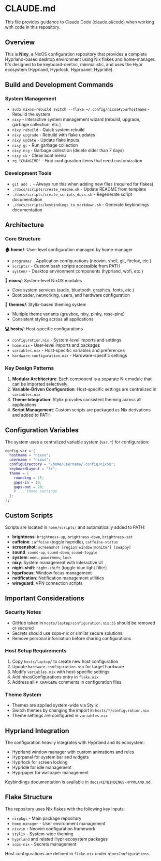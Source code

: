 # CLAUDE.md

This file provides guidance to Claude Code (claude.ai/code) when working with code in this repository.

## Overview

This is **Nixy**, a NixOS configuration repository that provides a complete Hyprland-based desktop environment using Nix flakes and home-manager. It's designed to be keyboard-centric, minimalistic, and uses the Hypr ecosystem (Hyprland, Hyprlock, Hyprpanel, Hypridle).

## Build and Development Commands

### System Management
- `sudo nixos-rebuild switch --flake ~/.config/nixos#yourhostname` - Rebuild the system
- `nixy` - Interactive system management wizard (rebuild, upgrade, garbage collection, etc.)
- `nixy rebuild` - Quick system rebuild
- `nixy upgrade` - Rebuild with flake updates
- `nixy update` - Update flake inputs
- `nixy gc` - Run garbage collection
- `nixy ncg` - Garbage collection (delete older than 7 days)
- `nixy cb` - Clean boot menu
- `rg "CHANGEME"` - Find configuration items that need customization

### Development Tools
- `git add .` - Always run this when adding new files (required for flakes)
- `./docs/scripts/create_readme.sh` - Update README from template
- `./docs/scripts/create_scripts_docs.sh` - Regenerate script documentation
- `./docs/scripts/keybindings_to_markdown.sh` - Generate keybindings documentation

## Architecture

### Core Structure

**🏠 home/**: User-level configuration managed by home-manager
- `programs/` - Application configurations (neovim, shell, git, firefox, etc.)
- `scripts/` - Custom bash scripts accessible from PATH
- `system/` - Desktop environment components (hyprland, wofi, etc.)

**🐧 nixos/**: System-level NixOS modules
- Core system services (audio, bluetooth, graphics, fonts, etc.)
- Bootloader, networking, users, and hardware configuration

**🎨 themes/**: Stylix-based theming system
- Multiple theme variants (gruvbox, nixy, pinky, rose-pine)
- Consistent styling across all applications

**💻 hosts/**: Host-specific configurations
- `configuration.nix` - System-level imports and settings
- `home.nix` - User-level imports and packages
- `variables.nix` - Host-specific variables and preferences
- `hardware-configuration.nix` - Hardware-specific settings

### Key Design Patterns

1. **Modular Architecture**: Each component is a separate Nix module that can be imported selectively
2. **Variable-Driven Configuration**: Host-specific settings are centralized in `variables.nix`
3. **Theme Integration**: Stylix provides consistent theming across all applications
4. **Script Management**: Custom scripts are packaged as Nix derivations and added to PATH

## Configuration Variables

The system uses a centralized variable system (`var.*`) for configuration:

```nix
config.var = {
  hostname = "nixos";
  username = "nixos";
  configDirectory = "/home/username/.config/nixos";
  keyboardLayout = "fr";
  theme = {
    rounding = 15;
    gaps-in = 10;
    gaps-out = 20;
    # ... theme settings
  };
};
```

## Custom Scripts

Scripts are located in `home/scripts/` and automatically added to PATH:

- **brightness**: `brightness-up`, `brightness-down`, `brightness-set`
- **caffeine**: `caffeine` (toggle hypridle), `caffeine-status`
- **screenshot**: `screenshot [region|window|monitor] [swappy]`
- **sound**: `sound-up`, `sound-down`, `sound-toggle`
- **system**: `menu`, `powermenu`, `lock`
- **nixy**: System management with interactive UI
- **night-shift**: `night-shift` (toggle blue light filter)
- **hyprfocus**: Window focus management
- **notification**: Notification management utilities
- **wireguard**: VPN connection scripts

## Important Considerations

### Security Notes
- GitHub token in `hosts/laptop/configuration.nix:35` should be removed or secured
- Secrets should use sops-nix or similar secure solutions
- Remove personal information before sharing configurations

### Host Setup Requirements
1. Copy `hosts/laptop/` to create new host configuration
2. Update `hardware-configuration.nix` for target hardware
3. Modify `variables.nix` with host-specific settings
4. Add nixosConfigurations entry in `flake.nix`
5. Address all `# CHANGEME` comments in configuration files

### Theme System
- Themes are applied system-wide via Stylix
- Switch themes by changing the import in `hosts/*/configuration.nix`
- Theme settings are configured in `variables.nix`

## Hyprland Integration

The configuration heavily integrates with Hyprland and its ecosystem:
- Hyprland window manager with custom animations and rules
- Hyprpanel for system bar and widgets
- Hyprlock for screen locking
- Hypridle for idle management
- Hyprpaper for wallpaper management

Keybindings documentation is available in `docs/KEYBINDINGS-HYPRLAND.md`.

## Flake Structure

The repository uses Nix flakes with the following key inputs:
- `nixpkgs` - Main package repository
- `home-manager` - User environment management
- `nixvim` - Neovim configuration framework
- `stylix` - System-wide theming
- `hyprland` and related Hypr ecosystem packages
- `sops-nix` - Secrets management

Host configurations are defined in `flake.nix` under `nixosConfigurations`.